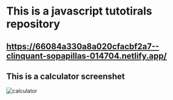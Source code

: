 # This is a javascript tutotirals repository

## https://66084a330a8a020cfacbf2a7--clinquant-sopapillas-014704.netlify.app/
## This is a calculator screenshet
<img src="./calculator/calculator.png" alt="calculator">
